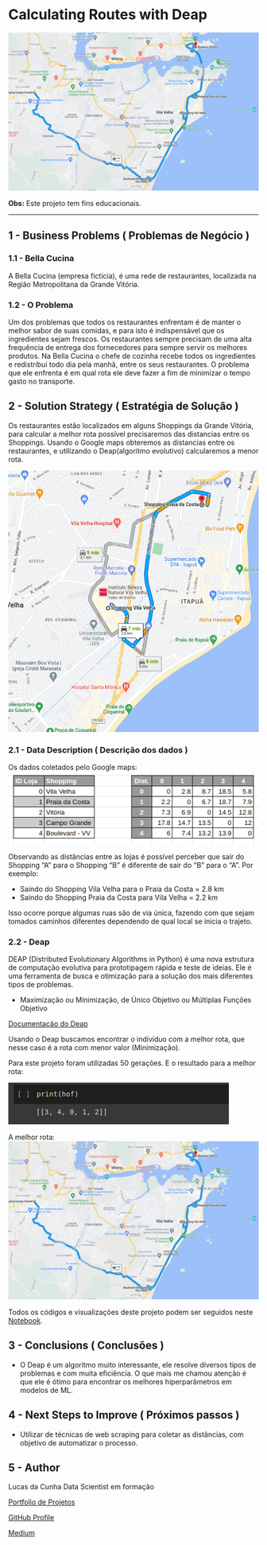 # Calculating Routes with Deap
![alt text](best_route.png)

**Obs:** Este projeto tem fins educacionais.

---


## 1 - Business Problems ( Problemas de Negócio )


### 1.1 - Bella Cucina
A Bella Cucina (empresa fictícia), é uma rede de restaurantes, localizada na Região Metropolitana da Grande Vitória.

### 1.2 - O Problema
Um dos problemas que todos os restaurantes enfrentam é de manter o melhor sabor de suas comidas, e para isto é indispensável que os ingredientes sejam frescos. Os restaurantes sempre precisam de uma alta frequência de entrega dos fornecedores para sempre servir os melhores produtos. Na Bella Cucina o chefe de cozinha recebe todos os ingredientes e redistribui todo dia pela manhã, entre os seus restaurantes. O problema que ele enfrenta é em qual rota ele deve fazer a fim de minimizar o tempo gasto no transporte.



## 2 - Solution Strategy ( Estratégia de Solução )
Os restaurantes estão localizados em alguns Shoppings da Grande Vitória, para calcular a melhor rota possível precisaremos das distancias entre os Shoppings. Usando o Google maps obteremos as distancias entre os restaurantes, e utilizando o Deap(algoritmo evolutivo) calcularemos a menor rota.

![alt text](1route.png)


### 2.1 - Data Description ( Descrição dos dados )
Os dados coletados pelo Google maps:
![alt text](data.png)

Observando as distâncias entre as lojas é possível perceber que sair do Shopping “A” para o Shopping “B” é diferente de sair do “B” para o “A”. Por exemplo:

- Saindo do Shopping Vila Velha para o Praia da Costa = 2.8 km
- Saindo do Shopping Praia da Costa para Vila Velha = 2.2 km

Isso ocorre porque algumas ruas são de via única, fazendo com que sejam tomados caminhos diferentes dependendo de qual local se inicia o trajeto.

### 2.2 - Deap
DEAP (Distributed Evolutionary Algorithms in Python) é uma nova estrutura de computação evolutiva para prototipagem rápida e teste de ideias. Ele é uma ferramenta de busca e otimização para a solução dos mais diferentes tipos de problemas.
- Maximização ou Minimização, de Único Objetivo ou Múltiplas Funções Objetivo

[Documentação do Deap](https://deap.readthedocs.io/en/master/)

Usando o Deap buscamos encontrar o indivíduo com a melhor rota, que nesse caso é a rota com menor valor (Minimização).

Para este projeto foram utilizadas 50 gerações. E o resultado para a melhor rota:


![alt text](hof.png)

A melhor rota:
![alt text](best_route.png)


Todos os códigos e visualizações deste projeto podem ser seguidos neste [Notebook](deap.ipynb).
## 3 - Conclusions ( Conclusões )
* O Deap é um algoritmo muito interessante, ele resolve diversos tipos de problemas e com muita eficiência. O que mais me chamou atenção é que ele é ótimo para encontrar os melhores hiperparâmetros em modelos de ML.

## 4 - Next Steps to Improve ( Próximos passos )
* Utilizar de técnicas de web scraping para coletar as distâncias, com objetivo de automatizar o processo.


## 5 - Author

Lucas da Cunha
Data Scientist em formação

[Portfolio de Projetos](https://jlcunha.github.io/portfolio_projetos/)

[GitHub Profile](https://github.com/jlcunha/)

[Medium](https://medium.com/@lucasdacunh)
